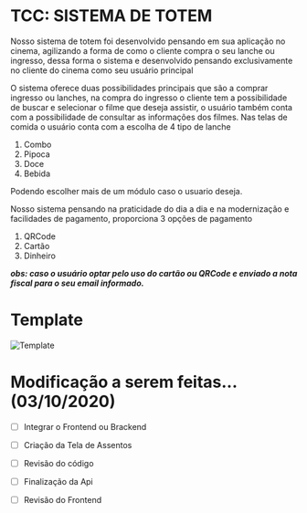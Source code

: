 # TCC: SISTEMA DE TOTEM

Nosso sistema de totem foi desenvolvido pensando em sua aplicação no cinema, agilizando a forma de como  o cliente compra o seu lanche ou ingresso, dessa forma o sistema e desenvolvido pensando exclusivamente no cliente do cinema como seu usuário principal

O sistema oferece duas possibilidades principais que são a comprar ingresso ou lanches, na compra do ingresso o cliente tem a possibilidade de buscar e selecionar o filme que deseja assistir, o usuário também conta com a possibilidade de consultar as informações dos filmes. Nas telas de comida o usuário conta com a escolha de 4 tipo de lanche  
1. Combo
2. Pipoca
3. Doce
4. Bebida

Podendo escolher mais de um módulo caso o usuario deseja.

Nosso sistema pensando na praticidade do dia a dia e na modernização e facilidades de pagamento, proporciona 3 opções de pagamento  

1. QRCode 
2. Cartão 
3. Dinheiro

***obs: caso o usuário optar pelo uso do cartão ou QRCode e enviado a nota fiscal para o seu email informado.***

# Template

![Template](https://user-images.githubusercontent.com/63354553/97312053-d0ce7980-1843-11eb-96f5-84d3dd79bce7.png)


# Modificação a serem feitas... (03/10/2020)

- [ ]  Integrar o Frontend ou Brackend

- [ ]  Criação da Tela de Assentos

- [ ] Revisão do código

- [ ]  Finalização da Api

- [ ]  Revisão do Frontend
